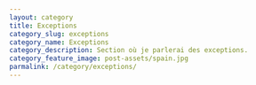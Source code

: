 ```yaml
---
layout: category
title: Exceptions
category_slug: exceptions
category_name: Exceptions
category_description: Section où je parlerai des exceptions.
category_feature_image: post-assets/spain.jpg
parmalink: /category/exceptions/
---
```

